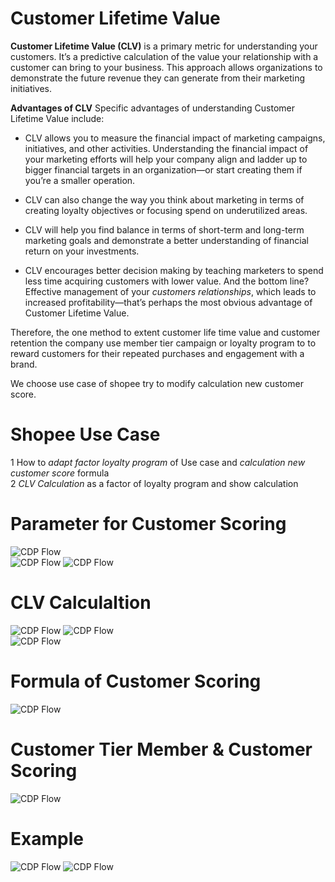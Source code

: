 # Customer Lifetime Value
**Customer Lifetime Value (CLV)** is a primary metric for understanding your customers. It’s a predictive calculation of the value your relationship with a customer can bring to your business. This approach allows organizations to demonstrate the future revenue they can generate from their marketing initiatives.     

**Advantages of CLV**
Specific advantages of understanding Customer Lifetime Value include:     

- CLV allows you to measure the financial impact of marketing campaigns, initiatives, and other activities.
Understanding the financial impact of your marketing efforts will help your company align and ladder up to bigger financial targets in an organization—or start creating them if you’re a smaller operation.

- CLV can also change the way you think about marketing in terms of creating loyalty objectives or focusing spend on underutilized areas.
  
- CLV will help you find balance in terms of short-term and long-term marketing goals and demonstrate a better understanding of financial return on your investments.
  
- CLV encourages better decision making by teaching marketers to spend less time acquiring customers with lower value.
And the bottom line? Effective management of your *customers relationships*, which leads to increased profitability—that’s perhaps the most obvious advantage of Customer Lifetime Value.

Therefore, the one method to extent customer life time value and customer retention the company use member tier campaign or loyalty program to to reward customers for their repeated purchases and engagement with a brand.     

We choose use case of shopee try to modify calculation new customer score.     

# Shopee Use Case     
1 How to *adapt factor loyalty program* of Use case and *calculation new customer score* formula     
2 *CLV Calculation* as a factor of loyalty program and show calculation
# Parameter for Customer Scoring     
![CDP Flow](https://github.com/Pinnun/MADT8101-Seminar-in-Advanced-Analytic/blob/1b73233b9d340b2ee74aa5d3f0b956f65f3c7676/3%20CLV_CustomerScoring/Raw%20Data/1%20Parameter.jpg)   
![CDP Flow](https://github.com/Pinnun/MADT8101-Seminar-in-Advanced-Analytic/blob/1b73233b9d340b2ee74aa5d3f0b956f65f3c7676/3%20CLV_CustomerScoring/Raw%20Data/2%20Parameter.jpg)
![CDP Flow](https://github.com/Pinnun/MADT8101-Seminar-in-Advanced-Analytic/blob/1b73233b9d340b2ee74aa5d3f0b956f65f3c7676/3%20CLV_CustomerScoring/Raw%20Data/3%20Parameter.jpg)
# CLV Calculaltion
![CDP Flow](https://github.com/Pinnun/MADT8101-Seminar-in-Advanced-Analytic/blob/1b73233b9d340b2ee74aa5d3f0b956f65f3c7676/3%20CLV_CustomerScoring/Raw%20Data/1%20CLV%20Cal.jpg) 
![CDP Flow](https://github.com/Pinnun/MADT8101-Seminar-in-Advanced-Analytic/blob/1b73233b9d340b2ee74aa5d3f0b956f65f3c7676/3%20CLV_CustomerScoring/Raw%20Data/2%20CLV%20Cal.jpg
)  
![CDP Flow](https://github.com/Pinnun/MADT8101-Seminar-in-Advanced-Analytic/blob/1b73233b9d340b2ee74aa5d3f0b956f65f3c7676/3%20CLV_CustomerScoring/Raw%20Data/3%20CLV%20Cal.jpg)
# Formula of Customer Scoring     
![CDP Flow](https://github.com/Pinnun/MADT8101-Seminar-in-Advanced-Analytic/blob/1b73233b9d340b2ee74aa5d3f0b956f65f3c7676/3%20CLV_CustomerScoring/Raw%20Data/4%20Formula.jpg)   
# Customer Tier Member & Customer Scoring
![CDP Flow](https://github.com/Pinnun/MADT8101-Seminar-in-Advanced-Analytic/blob/1b73233b9d340b2ee74aa5d3f0b956f65f3c7676/3%20CLV_CustomerScoring/Raw%20Data/5%20Tier.jpg)    
# Example
![CDP Flow](https://github.com/Pinnun/MADT8101-Seminar-in-Advanced-Analytic/blob/1b73233b9d340b2ee74aa5d3f0b956f65f3c7676/3%20CLV_CustomerScoring/Raw%20Data/6%20Example.jpg
)
![CDP Flow](https://github.com/Pinnun/MADT8101-Seminar-in-Advanced-Analytic/blob/1b73233b9d340b2ee74aa5d3f0b956f65f3c7676/3%20CLV_CustomerScoring/Raw%20Data/7%20Output.jpg)
